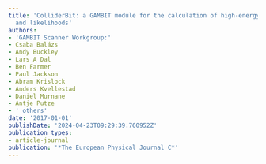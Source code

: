 ```yaml
---
title: 'ColliderBit: a GAMBIT module for the calculation of high-energy collider observables
  and likelihoods'
authors:
- 'GAMBIT Scanner Workgroup:'
- Csaba Balázs
- Andy Buckley
- Lars A Dal
- Ben Farmer
- Paul Jackson
- Abram Krislock
- Anders Kvellestad
- Daniel Murnane
- Antje Putze
- ' others'
date: '2017-01-01'
publishDate: '2024-04-23T09:29:39.760952Z'
publication_types:
- article-journal
publication: '*The European Physical Journal C*'
---
```

